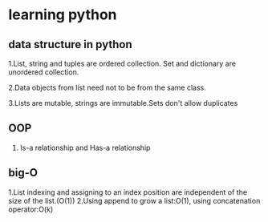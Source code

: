 # learning python
## data structure in python
1.List, string and tuples are ordered collection. Set and dictionary are unordered collection.

2.Data objects from list need not to be from the same class.

3.Lists are mutable, strings are immutable.Sets don't allow duplicates


## OOP
1. Is-a relationship and Has-a relationship

## big-O
1.List indexing and assigning to an index position are independent of the size of the list.(O(1))
2.Using append to grow a list:O(1), using concatenation operator:O(k)

